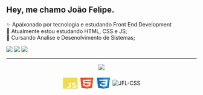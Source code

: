 ## Hey, me chamo João Felipe.
✨ Apaixonado por tecnologia e estudando Front End Development <br>
🌱 Atualmente estou estudando HTML, CSS e JS; <br>
📖 Cursando Analise e Desenolvimento de Sistemas; <br>

<div> 
  <!--<a href="https://www.youtube.com/channel/UC_-uuuZbY0AAt9CViNzvc-Q" target="_blank"><img src="https://img.shields.io/badge/YouTube-FF0000?style=for-the-badge&logo=youtube&logoColor=white" target="_blank"></a> -->
  <a href="https://instagram.com/joaofelipelemos" target="_blank"><img src="https://img.shields.io/badge/Instagram-1C1C1C?style=for-the-badge&logo=instagram&logoColor=white" target="_blank"></a>
 	<!--<a href="https://www.twitch.tv/rafaballerinii" target="_blank"><img src="https://img.shields.io/badge/Twitch-9146FF?style=for-the-badge&logo=twitch&logoColor=white" target="_blank"></a> -->
<!-- <a href="https://discord.gg/wagxzStdcR" target="_blank"><img src="https://img.shields.io/badge/Discord-7289DA?style=for-the-badge&logo=discord&logoColor=white" target="_blank"></a>  -->
 <!-- <a href = "mailto:contatorafaballerini@gmail.com"><img src="https://img.shields.io/badge/-Gmail-%23333?style=for-the-badge&logo=gmail&logoColor=white" target="_blank"></a> -->
  <a href="https://www.linkedin.com/in/joaofelipelemos" target="_blank"><img src="https://img.shields.io/badge/-LinkedIn-%230077B5?style=for-the-badge&logo=linkedin&logoColor=white" target="_blank"></a> 
<a href="https://twitter.com/_flemos" target="_blank"><img src="https://img.shields.io/badge/Twitter-1DA1F2?style=for-the-badge&logo=twitter&logoColor=white" target="_blank"></a> 
<br>
  <hr>
  
</div>

<div align="center">
  <a href="https://github.com/joaofelipelemos">
  <img height="180em" src="https://github-readme-stats.vercel.app/api?username=joaofelipelemos&show_icons=true&theme=dracula&include_all_commits=true&count_private=true"/>

  <!--<img height="180em" src="https://github-readme-stats.vercel.app/api/top-langs/?username=joaofelipelemos&layout=compact&langs_count=7&theme=dracula"/>
</div> --></a>
<div style="display: inline_block"><br>
  <img align="center" alt="JFL-Js" height="30" width="40" src="https://raw.githubusercontent.com/devicons/devicon/master/icons/javascript/javascript-plain.svg">
  <!-- <img align="center" alt="JFL-Ts" height="30" width="40" src="https://raw.githubusercontent.com/devicons/devicon/master/icons/typescript/typescript-plain.svg"> -->
  <!--<img align="center" alt="JFL-React" height="30" width="40" src="https://raw.githubusercontent.com/devicons/devicon/master/icons/react/react-original.svg"> -->
  <img align="center" alt="JFL-HTML" height="30" width="40" src="https://raw.githubusercontent.com/devicons/devicon/master/icons/html5/html5-original.svg">
  <img align="center" alt="JFL-CSS" height="30" width="40" src="https://raw.githubusercontent.com/devicons/devicon/master/icons/css3/css3-original.svg">
  <img align="center" alt="JFL-CSS" height="30" width="120" src="https://forthebadge.com/images/badges/built-with-love.svg">
  <!--<img align="center" alt="JFL-Python" height="30" width="40" src="https://raw.githubusercontent.com/devicons/devicon/master/icons/python/python-original.svg"> -->
  <!--<img align="center" alt="JFL-Csharp" height="30" width="40" src="https://raw.githubusercontent.com/devicons/devicon/master/icons/csharp/csharp-original.svg"> -->
  <!-- <img align="right" alt="JFL-pic" height="150" style="border-radius:50px;" src="https://media.discordapp.net/attachments/639956127056134178/890373478988013628/Publicacoes_Instagram_1_1.png?width=676&height=676">
</div> -->
  
  ##




